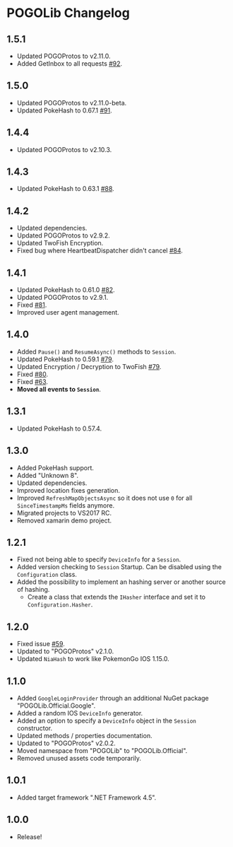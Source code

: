# POGOLib Changelog

## 1.5.1
- Updated POGOProtos to v2.11.0.
- Added GetInbox to all requests [#92](https://github.com/AeonLucid/POGOLib/pull/92).

## 1.5.0
- Updated POGOProtos to v2.11.0-beta.
- Updated PokeHash to 0.67.1 [#91](https://github.com/AeonLucid/POGOLib/pull/91).

## 1.4.4
- Updated POGOProtos to v2.10.3.

## 1.4.3
- Updated PokeHash to 0.63.1 [#88](https://github.com/AeonLucid/POGOLib/pull/88).

## 1.4.2
- Updated dependencies.
- Updated POGOProtos to v2.9.2.
- Updated TwoFish Encryption.
- Fixed bug where HeartbeatDispatcher didn't cancel [#84](https://github.com/AeonLucid/POGOLib/pull/84).

## 1.4.1
- Updated PokeHash to 0.61.0 [#82](https://github.com/AeonLucid/POGOLib/pull/82).
- Updated POGOProtos to v2.9.1.
- Fixed [#81](https://github.com/AeonLucid/POGOLib/issues/81).
- Improved user agent management.

## 1.4.0
- Added `Pause()` and `ResumeAsync()` methods to `Session`.
- Updated PokeHash to 0.59.1 [#79](https://github.com/AeonLucid/POGOLib/pull/79).
- Updated Encryption / Decryption to TwoFish [#79](https://github.com/AeonLucid/POGOLib/pull/79).
- Fixed [#80](https://github.com/AeonLucid/POGOLib/issues/80).
- Fixed [#63](https://github.com/AeonLucid/POGOLib/issues/63).
- **Moved all events to `Session`**.

## 1.3.1
- Updated PokeHash to 0.57.4.

## 1.3.0
- Added PokeHash support.
- Added "Unknown 8".
- Updated dependencies.
- Improved location fixes generation.
- Improved `RefreshMapObjectsAsync` so it does not use `0` for all `SinceTimestampMs` fields anymore.
- Migrated projects to VS2017 RC.
- Removed xamarin demo project.

## 1.2.1
- Fixed not being able to specify `DeviceInfo` for a `Session`.
- Added version checking to `Session` Startup. Can be disabled using the `Configuration` class.
- Added the possibility to implement an hashing server or another source of hashing.
    - Create a class that extends the `IHasher` interface and set it to `Configuration.Hasher`. 

## 1.2.0
- Fixed issue [#59](https://github.com/AeonLucid/POGOLib/issues/59).
- Updated to "POGOProtos" v2.1.0.
- Updated `NiaHash` to work like PokemonGo IOS 1.15.0.

## 1.1.0
- Added `GoogleLoginProvider` through an additional NuGet package "POGOLib.Official.Google".
- Added a random IOS `DeviceInfo` generator.
- Added an option to specify a `DeviceInfo` object in the `Session` constructor.
- Updated methods / properties documentation.
- Updated to "POGOProtos" v2.0.2.
- Moved namespace from "POGOLib" to "POGOLib.Official".
- Removed unused assets code temporarily.

## 1.0.1
- Added target framework ".NET Framework 4.5".

## 1.0.0
- Release!